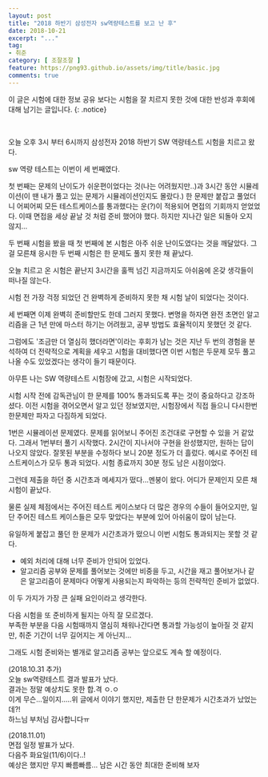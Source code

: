 ```yaml
---
layout: post
title: "2018 하반기 삼성전자 sw역량테스트를 보고 난 후"
date: 2018-10-21
excerpt: "..."
tag:
- 취준
category: [ 조잘조잘 ]
feature: https://png93.github.io/assets/img/title/basic.jpg
comments: true
---
```


이 글은 시험에 대한 정보 공유 보다는
시험을 잘 치르지 못한 것에 대한 반성과 후회에 대해 남기는 글입니다.
{: .notice}

<br/>

오늘 오후 3시 부터 6시까지 삼성전자 2018 하반기 SW 역량테스트 시험을 치르고 왔다.

sw 역량 테스트는 이번이 세 번째였다.  

첫 번째는 문제의 난이도가 쉬운편이었다는 것(나는 어려웠지만..)과 3시간 동안 시뮬레이션(이 땐 내가 풀고 있는 문제가 시뮬레이션인지도 몰랐다.) 한 문제만 붙잡고 풀었더니 어찌어찌 모든 테스트케이스를 통과했다는 운(?)이 적용되어 면접의 기회까지 얻었었다. 이때 면접을 세상 끝날 것 처럼 준비 했어야 했다. 하지만 지나간 일은 되돌아 오지 않지...  


두 번째 시험을 봤을 때 첫 번째에 본 시험은 아주 쉬운 난이도였다는 것을 깨달았다. 그걸 모른채 응시한 두 번째 시험은 한 문제도 풀지 못한 채 끝났다.  

오늘 치르고 온 시험은 끝난지 3시간을 훌쩍 넘긴 지금까지도 아쉬움에 온갖 생각들이 떠나질 않는다.  

시험 전 가장 걱정 되었던 건 완벽하게 준비하지 못한 채 시험 날이 되었다는 것이다.  

세 번째면 이제 완벽히 준비할만도 한데 그러지 못했다. 변명을 하자면 완전 초면인 알고리즘을 근 1년 만에 마스터 하기는 어려웠고, 공부 방법도 효율적이지 못했던 것 같다.  

그럼에도 '조금만 더 열심히 했더라면'이라는 후회가 남는 것은 지난 두 번의 경험을 분석하여 더 전략적으로 계획을 세우고 시험을 대비했다면 이번 시험은 두문제 모두 풀고 나올 수도 있었겠다는 생각이 들기 때문이다.  


아무튼 나는 SW 역량테스트 시험장에 갔고, 시험은 시작되었다.

시험 시작 전에 감독관님이 한 문제를 100% 통과되도록 푸는 것이 중요하다고 강조하셨다.
이전 시험을 겪어오면서 알고 있던 정보였지만, 시험장에서 직접 들으니 다시한번 한문제만 파자고 다짐하게 되었다.

1번은 시뮬레이션 문제였다.
문제를 읽어보니 주어진 조건대로 구현할 수 있을 거 같았다. 그래서 1번부터 풀기 시작했다.
2시간이 지나서야 구현을 완성했지만, 원하는 답이 나오지 않았다.
잘못된 부분을 수정하다 보니 20분 정도가 더 흘렀다.
예시로 주어진 테스트케이스가 모두 통과 되었다. 시험 종료까지 30분 정도 남은 시점이었다.  

그런데 제출을 하던 중 시간초과 메세지가 떴다...멘붕이 왔다.
어디가 문제인지 모른 채 시험이 끝났다.  

물론 실제 체점에서는 주어진 테스트 케이스보다 더 많은 경우의 수들이 들어오지만, 일단 주어진 테스트 케이스들은 모두 맞았다는 부분에 있어 아쉬움이 많이 남는다.  


유일하게 붙잡고 풀던 한 문제가 시간초과가 떴으니 이번 시험도 통과되지는 못할 것 같다.  


- 예외 처리에 대해 너무 준비가 안되어 있었다.
- 알고리즘 공부와 문제를 풀어보는 것에만 비중을 두고, 시간을 재고 풀어보거나 같은 알고리즘이 문제마다 어떻게 사용되는지 파악하는 등의 전략적인 준비가 없었다.  

이 두 가지가 가장 큰 실패 요인이라고 생각한다.  

다음 시험을 또 준비하게 될지는 아직 잘 모르겠다.  
부족한 부분을 다음 시험때까지 열심히 채워나간다면 통과할 가능성이 높아질 것 같지만, 취준 기간이 너무 길어지는 게 아닌지...  

그래도 시험 준비와는 별개로 알고리즘 공부는 앞으로도 계속 할 예정이다.


(2018.10.31 추가)  
오늘 sw역량테스트 결과 발표가 났다.  
결과는 정말 예상치도 못한 합.격 ㅇ.ㅇ  
이게 무슨...일이지.....위 글에서 이야기 했지만, 제출한 단 한문제가 시간초과가 났었는데?!  
하느님 부처님 감사합니다ㅠ  

(2018.11.01)  
면접 일정 발표가 났다.  
다음주 화요일(11/6)이다..!  
예상은 했지만 무지 빠름빠름... 남은 시간 동안 최대한 준비해 보자
